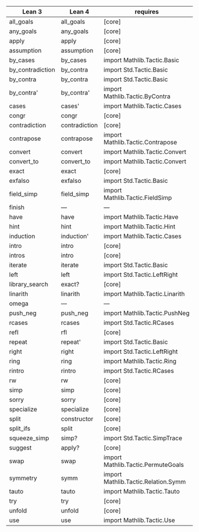 | Lean 3           | Lean 4        | requires                            |
| ---------------- | ------------- | ----------------------------------- |
| all_goals        | all_goals     | [core]                              |
| any_goals        | any_goals     | [core]                              |
| apply            | apply         | [core]                              |
| assumption       | assumption    | [core]                              |
| by_cases         | by_cases      | import Mathlib.Tactic.Basic         |
| by_contradiction | by_contra     | import Std.Tactic.Basic             |
| by_contra        | by_contra     | import Std.Tactic.Basic             |
| by_contra'       | by_contra'    | import Mathlib.Tactic.ByContra      |
| cases            | cases'        | import Mathlib.Tactic.Cases         |
| congr            | congr         | [core]                              |
| contradiction    | contradiction | [core]                              |
| contrapose       | contrapose    | import Mathlib.Tactic.Contrapose    |
| convert          | convert       | import Mathlib.Tactic.Convert       |
| convert_to       | convert_to    | import Mathlib.Tactic.Convert       |
| exact            | exact         | [core]                              |
| exfalso          | exfalso       | import Std.Tactic.Basic             |
| field_simp       | field_simp    | import Mathlib.Tactic.FieldSimp     |
| finish           | —             | —                                   |
| have             | have          | import Mathlib.Tactic.Have          |
| hint             | hint          | import Mathlib.Tactic.Hint          |
| induction        | induction'    | import Mathlib.Tactic.Cases         |
| intro            | intro         | [core]                              |
| intros           | intro         | [core]                              |
| iterate          | iterate       | import Std.Tactic.Basic             |
| left             | left          | import Std.Tactic.LeftRight         |
| library_search   | exact?        | [core]                              |
| linarith         | linarith      | import Mathlib.Tactic.Linarith      |
| omega            | —             | —                                   |
| push_neg         | push_neg      | import Mathlib.Tactic.PushNeg       |
| rcases           | rcases        | import Std.Tactic.RCases            |
| refl             | rfl           | [core]                              |
| repeat           | repeat'       | import Std.Tactic.Basic             |
| right            | right         | import Std.Tactic.LeftRight         |
| ring             | ring          | import Mathlib.Tactic.Ring          |
| rintro           | rintro        | import Std.Tactic.RCases            |
| rw               | rw            | [core]                              |
| simp             | simp          | [core]                              |
| sorry            | sorry         | [core]                              |
| specialize       | specialize    | [core]                              |
| split            | constructor   | [core]                              |
| split_ifs        | split         | [core]                              |
| squeeze_simp     | simp?         | import Std.Tactic.SimpTrace         |
| suggest          | apply?        | [core]                              |
| swap             | swap          | import Mathlib.Tactic.PermuteGoals  |
| symmetry         | symm          | import Mathlib.Tactic.Relation.Symm |
| tauto            | tauto         | import Mathlib.Tactic.Tauto         |
| try              | try           | [core]                              |
| unfold           | unfold        | [core]                              |
| use              | use           | import Mathlib.Tactic.Use           |
